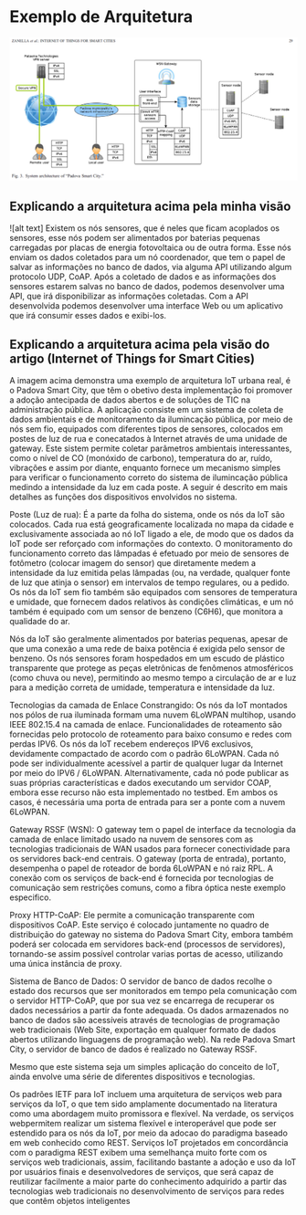 # Exemplo de Arquitetura

![alt text](imagem.png)

## Explicando a arquitetura acima pela minha visão

![alt text] Existem os nós sensores, que é neles que ficam acoplados os sensores, esse nós podem ser alimentados por baterias pequenas carregadas por placas de energia fotovoltaica ou de outra forma. Esse nós enviam os dados coletados para um nó coordenador, que tem o papel de salvar as informações no banco de dados, via alguma API utilizando algum protocolo UDP, CoAP. Após a coletado de dados e as informações dos sensores estarem salvas no banco de dados, podemos desenvolver uma API, que irá disponibilizar as informações coletadas. Com a API desenvolvida podemos desenvolver uma interface Web ou um aplicativo que irá consumir esses dados e exibi-los.

## Explicando a arquitetura acima pela visão do artigo (Internet of Things for Smart Cities)

A imagem acima demonstra uma exemplo de arquitetura IoT urbana real, é o Padova Smart City, que têm o obetivo desta implementação foi promover a adoção antecipada de dados abertos e de soluções de TIC na administração pública.
A aplicação consiste em um sistema de coleta de dados ambientais e de monitoramento da ilumincação pública, por meio de nós sem fio, equipados com diferentes tipos de sensores, colocados em postes de luz de rua e conecatados à Internet através de uma unidade de gateway. Este sistem permite coletar parâmetros ambientais interessantes, como o nível de CO (monóxido de carbono), temperatura do ar, ruído, vibrações e assim por diante, enquanto fornece um mecanismo simples para verificar o funcionamento correto do sistema de ilumincação pública medindo a intensidade da luz em cada poste. A seguir é descrito em mais detalhes as funções dos dispositivos envolvidos no sistema.

Poste (Luz de rua): É a parte da
folha do sistema, onde os nós da IoT são colocados. Cada rua está geograficamente localizada no mapa da cidade e exclusivamente associada ao nó IoT ligado a ele, de modo que os dados da IoT pode ser reforçado com informações do contexto. O monitoramento do funcionamento correto das lâmpadas é efetuado por meio de sensores de fotômetro (colocar imagem do sensor) que diretamente medem a intensidade da luz emitida pelas lâmpadas (ou, na verdade, qualquer fonte de luz que atinja o sensor) em intervalos de tempo regulares, ou a pedido. Os nós da IoT sem fio também são equipados com sensores de temperatura e umidade, que fornecem dados relativos às condições climáticas, e um nó também é equipado com um sensor de benzeno (C6H6), que monitora a qualidade do ar.

Nós da IoT são geralmente alimentados por baterias pequenas, apesar de que uma conexão a uma rede de baixa
potência é exigida pelo sensor de benzeno. Os nós sensores foram hospedados em um escudo de plástico transparente que protege as peças eletrônicas de fenômenos atmosféricos (como chuva ou neve), permitindo ao mesmo tempo a circulação de ar e luz para a medição correta de umidade, temperatura e intensidade da luz.

Tecnologias da camada de Enlace Constrangido: Os nós da IoT montados nos pólos de rua iluminada formam uma nuvem 6LoWPAN multihop, usando IEEE 802.15.4 na camada de enlace. Funcionalidades de roteamento são
fornecidas pelo protocolo de roteamento para baixo consumo e redes com perdas IPV6. Os nós da IoT recebem endereços IPV6 exclusivos, devidamente compactado de acordo com o padrão 6LoWPAN. Cada nó pode ser individualmente acessível a partir de qualquer lugar da Internet por meio do IPV6 / 6LoWPAN. Alternativamente, cada nó pode publicar as suas próprias características e dados executando um servidor COAP, embora esse recurso não esta implementado no testbed. Em ambos os casos, é necessária uma porta de entrada para ser a ponte com a nuvem 6LoWPAN.

Gateway RSSF (WSN): O gateway tem o papel de interface da tecnologia da camada de enlace limitado usado na nuvem de sensores com as tecnologias tradicionais de WAN usados para fornecer conectividade para os servidores back-end centrais. O gateway (porta de entrada), portanto, desempenha o papel de roteador de borda 6LoWPAN e nó raiz RPL. A conexão com os serviços de back-end é fornecida por tecnologias de comunicação sem restrições comuns, como a fibra óptica neste exemplo especifico.

Proxy HTTP-CoAP: Ele permite a comunicação transparente com dispositivos CoAP. Este serviço é colocado juntamente no quadro de distribuição do gateway no sistema do Padova Smart City, embora também poderá ser colocada em servidores back-end (processos de servidores), tornando-se assim possível controlar varias portas de acesso, utilizando uma única instância de proxy.

Sistema de Banco de Dados: O servidor de banco de dados recolhe o estado dos recursos que ser monitorados em tempo pela comunicação com o servidor HTTP-CoAP, que por sua vez se encarrega de recuperar os dados necessários a partir da fonte adequada. Os dados armazenados no banco de dados são acessíveis através de tecnologias de programação web tradicionais (Web Site, exportação em qualquer formato de dados abertos utilizando linguagens de programação web). Na rede Padova Smart City, o servidor de banco de dados é realizado no Gateway RSSF.

Mesmo que este sistema seja um simples aplicação do conceito de IoT, ainda envolve uma série de diferentes dispositivos e tecnologias. 

Os padrões IETF para IoT incluem uma arquitetura de serviços web para serviços da IoT, o que tem sido amplamente documentado na literatura como
uma abordagem muito promissora e flexível. Na verdade, os serviços webpermitem realizar um sistema flexível e interoperável que pode ser estendido para os nós da IoT, por meio da adocao do paradigma baseado em web conhecido como REST.
Serviços IoT projetados em concordância com o paradigma REST exibem uma semelhança muito forte com os serviços web tradicionais, assim, facilitando
bastante a adoção e uso da IoT por usuários finais e desenvolvedores de serviços, que será capaz de reutilizar facilmente a maior parte do conhecimento adquirido a partir das tecnologias web tradicionais no desenvolvimento de serviços para redes que contêm objetos inteligentes